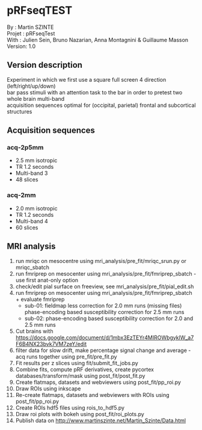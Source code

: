 # pRFseqTEST
By :      Martin SZINTE<br/>
Projet :  pRFseqTest<br/>
With :    Julien Sein, Bruno Nazarian, Anna Montagnini & Guillaume Masson<br/>
Version:  1.0<br/>

## Version description
Experiment in which we first use a square full screen 4 direction (left/right/up/down)<br/>
bar pass stimuli with an attention task to the bar in order to pretest two whole brain multi-band<br/>
acquisition sequences optimal for (occipital, parietal) frontal and subcortical structures<br/>

## Acquisition sequences
### acq-2p5mm<br/>

* 2.5 mm isotropic<br/>  
* TR 1.2 seconds<br/>
* Multi-band 3<br/>
* 48 slices<br/>

### acq-2mm<br/>

* 2.0 mm isotropic<br/>  
* TR 1.2 seconds<br/>
* Multi-band 4<br/>
* 60 slices<br/>

## MRI analysis
1. run mriqc on mesocentre using mri_analysis/pre_fit/mriqc_srun.py or mriqc_sbatch<br/>
2. run fmriprep on mesocenter using mri_analysis/pre_fit/fmriprep_sbatch - use first anat-only option
3. check/edit pial surface on freeview, see mri_analysis/pre_fit/pial_edit.sh
4. run fmriprep on mesocenter using mri_analysis/pre_fit/fmriprep_sbatch + evaluate fmriprep
	- sub-01: fieldmap less correction for 2.0 mm runs (missing files)
			  phase-encoding based susceptibility correction for 2.5 mm runs
	- sub-02: phase-encoding based susceptibility correction for 2.0 and 2.5 mm runs
5. Cut brains with https://docs.google.com/document/d/1mbx3EzTEYr4MIROWbgyklW_a7F6B4NX23bvk7VM7zeY/edit	
6. filter data for slow drift, make percentage signal change and average -acq runs together using pre_fit/pre_fit.py
7. Fit results per z slices using fit/submit_fit_jobs.py
8. Combine fits, compute pRF derivatives, create pycortex databases/transform/mask using post_fit/post_fit.py
9. Create flatmaps, datasets and webviewers using post_fit/pp_roi.py
10. Draw ROIs using inkscape
11. Re-create flatmaps, datasets and webviewers with ROIs using post_fit/pp_roi.py
12. Create ROIs hdf5 files using rois_to_hdf5.py
13. Draw roi plots with bokeh using post_fit/roi_plots.py
14. Publish data on http://www.martinszinte.net/Martin_Szinte/Data.html